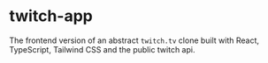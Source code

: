 # twitch-app

The frontend version of an abstract `twitch.tv` clone built with React, TypeScript, Tailwind CSS and the public twitch api.
